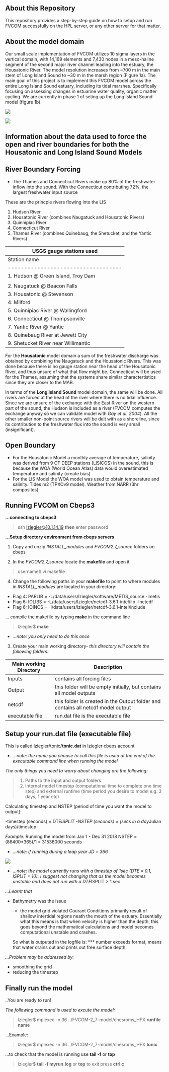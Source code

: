 ## About this Repository

This repository provides a step-by-step guide on how to setup and run FVCOM successfully on the HPL server, or any other server for that matter. 

## About the model domain
Our small scale implementation of FVCOM utilizes 10 sigma layers in the vertical domain, with 14,169 elements and 7,430 nodes in a meso-haline segment of the second major river channel leading into the estuary, the Housatonic River. The model resolution increases from ~700 m in the main stem of Long Island Sound to ~30 m in the marsh region (Figure 1a). The main goal of this project is to implement this FVCOM model across the entire Long Island Sound estuary, including its tidal marshes. Specifically focusing on assessing changes in estuarine water quality, organic matter cycling. We are currently in phase 1 of seting up the Long Island Sound model (figure 1b).

![](./../github-figures/mesh_hr.jpeg)

![](./../github-figures/lis_grid.001.jpeg)

## Information about the data used to force the open and river boundaries for both the Housatonic and Long Island Sound Models

## River Boundary Forcing

- The Thames and Connecticut Rivers make up 80% of the freshwater inflow into the sound. With the Connecticut contributing 72%,
the largest freshwater input source

These are the princple rivers flowing into the LIS

1. Hudson River 
2. Housatonic River (combines Naugatuck and Housatonic Rivers)
3. Quinnipiac River
4. Connecticut River
5. Thames River (combines Quinebaug, the Shetucket, and the Yantic Rivers)

|USGS gauge stations used           |                                                   
|--------------------------------------------------------------------------------------|
|Station name                       | Station number | variable used                   |
|-----------------------------------|----------------|---------------------------------|
|1. Hudson @ Green Island, Troy Dam | 01358000       | discharge                       |
|                                   | 01359139       | daily mean temperature 2014-2016|
|2. Naugatuck @ Beacon Falls        | 01208500       | discharge                       |
|3. Housatonic @ Stevenson          | 01205500       | discharge                       |
|4. Milford                         | 01200600       | temperature                     |
|5. Quinnipiac River @ Wallingford  | 01196500       | discharge & temperature         |
|6. Connecticut @ Thompsonville     | 01127500       | discharge & temperature         | 
|7. Yantic River @ Yantic           | 01127500       | discharge                       |
|8. Quinebaug River at Jewett City  | 01127000       | discharge                       |
|9. Shetucket River near Willimantic| 01122500       | discharge                       |

For the **Housatonic** model domain a sum of the freshwater discharge was obtained by combining the Naugatuck and the Housatonic Rivers. 
This was done because there is no gauge station near the head of the Housatonic River, and thus unsure of what that flow might be. 
Connecticut will be used for the Thames, assuming that the systems share similar charactertistics since they are closer to the MAB.

In terms of the **Long Island Sound** model domain, the same will be done. All rivers are forced at the head of the river where there is no tidal influence. Since we are unsure of the exchange with the East River on the western part of the sound, the Hudson is included as a river (FVCOM computes the exchange anyway so we can validate model with 
*Gay et al. 2004*). All the other smaller non-point source rivers will be delt with as a shoreline, since its contribution to the freshwater flux into the sound is very small (insignificant). 

## Open Boundary

- For the Housatonic Model a monthly average of temperature, salinity was derived from 9 CT DEEP stations (LISICOS) in the sound,
this is because the WOA (World Ocean Atlas) data would overestimated temperature and salinity (create bias)
- For the LIS Model the WOA model was used to obtain temperature and salinity. Tides m2 (TPXOv9 model). Weather from NARR (3hr composites)

## Running FVCOM on Cbeps3

**...connecting to cbeps3**

> ssh lziegler@10.1.14.19 **then**
> enter password

**...Setup directory environment from cbeps servers**

1. Copy and unzip *INSTALL_modules* and *FVCOM2.7_source* folders on cbeps

2. In the *FVCOM2.7_source* locate the **makefile** and open it

> username$ vi makefile

4. Change the following paths in your **makefile** to point to where modules in *INSTALL_modules* are located in your directory:

 - Flag 4: PARLIB = -L/data/users/lziegler/software/METIS_source -lmetis
 - Flag 6: IOLIBS =  -L/data/users/lziegler/netcdf-3.6.1-intel/lib  -lnetcdf
 - Flag 6: IOINCS =  -I/data/users/lziegler/netcdf-3.6.1-intel/include

... compile the makefile by typing **make** in the command line

> lziegler$ **make**

- *...note: you only need to do this once*

3. Create your main working directory- *this directory will contain the following folders:*

| Main working Directory | Description |
|------------------------|-------------|
|Inputs                  | contains all forcing files|
|Output                  | this folder will be empty initially, but contains all model outputs|
|netcdf                  | this folder is created in the Output folder and contains all netcdf model output|
|executable file         | run.dat file is the executable file|

## Setup your run.dat file (executable file)

This is called lziegler/tonic/**tonic.dat** in lziegler cbeps account
- *...note: the name you choose to call this file is used at the end of the executable command line when running the model*

*The only things you need to worry about changing are the following:*
>1. Paths to the input and output folders
>2. Internal model timestep (computational time to complete one time step) and external runtime (time period you desire to model e.g. 3 days, 1 year etc)

Calculating timestep and NSTEP (period of time you want the model to output):

-timestep (seconds) = DTE*ISPLIT 
-NSTEP (seconds) = (secs in a day*Julian days)/timestep

*Example:*
Running the model from Jan 1 - Dec 31 2018
NSTEP = (86400*365)/1
      = 31536000 seconds 
- *...note: if running during a leap year JD = 366*

![](./../github-figures/runfile1.jpeg)

- *...note: the model currently runs with a timestep of 1sec (DTE = 0.1, ISPLIT = 10). I suggest not changing that as the model becomes unstable and does not run with a DTE*ISPLIT > 1 sec

*...Learnt that*
- Bathymetry was the issue
  - the model grid violated Courant Conditions primarily result of shallow intertidal regions neath the mouth of the   estuary. Essentially what this means is that when velocity is higher than the depth, this goes beyond the mathematical calculations and model becomes computational unstable and crashes.
  
  So what is outputed in the logfile is: *** number exceeds format, means that water drains out and prints out free surface depth.

*...Problem may be addressed by:*
- smoothing the grid
- reducing the timestep


## Finally run the model

..You are ready to run!

*The following command is used to excute the model:*

> lziegler$ mpiexec -n 36 ../FVCOM-2_7-model/chesroms_HFX **runfile name**

...Example:
> lziegler$ mpiexec -n 36 ../FVCOM-2_7-model/chesroms_HFX **tonic**

...to check that the model is running use **tail -f** or **top**

  > lziegler$ **tail -f myrun.log** or **top**
  > to exit press **ctrl c**
